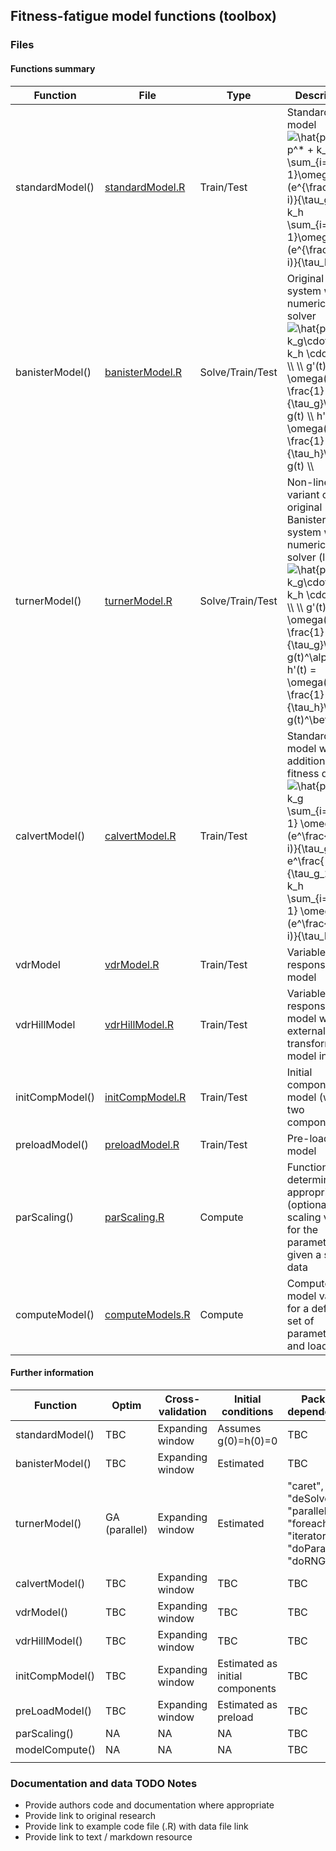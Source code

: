 ## Fitness-fatigue model functions (toolbox)

### Files

#### Functions summary

| Function        | File                | Type             | Description                                                                                                                                                                                                                                                                                                                                                                                                                                                                                                                                                                                                             |
|-----------------|---------------------|------------------|-------------------------------------------------------------------------------------------------------------------------------------------------------------------------------------------------------------------------------------------------------------------------------------------------------------------------------------------------------------------------------------------------------------------------------------------------------------------------------------------------------------------------------------------------------------------------------------------------------------------------|
| standardModel() | [standardModel.R]() | Train/Test       | Standard model  <img src="https://latex.codecogs.com/svg.latex?\hat{p}(t)&space;=&space;p^*&space;&plus;&space;k_g&space;\sum_{i=1}^{n-1}\omega(i)(e^{\frac{-(n-i)}{\tau_g}})-k_h&space;\sum_{i=1}^{n-1}\omega(i)(e^{\frac{-(n-i)}{\tau_h}})" title="\hat{p}(t) = p^* + k_g \sum_{i=1}^{n-1}\omega(i)(e^{\frac{-(n-i)}{\tau_g}})-k_h \sum_{i=1}^{n-1}\omega(i)(e^{\frac{-(n-i)}{\tau_h}})" />                                                                                                                                                                                                                           |
| banisterModel() | [banisterModel.R]() | Solve/Train/Test | Original model system with numerical ODE solver <img src="https://latex.codecogs.com/svg.latex?\hat{p}&space;=&space;k_g\cdot&space;g(t)&space;-&space;k_h&space;\cdot&space;h(t))&space;\\&space;\\&space;g'(t)&space;=&space;\omega(t)&space;-&space;\frac{1}{\tau_g}\cdot&space;g(t)&space;\\&space;h'(t)&space;=&space;\omega(t)&space;-&space;\frac{1}{\tau_h}\cdot&space;g(t)&space;\\" title="\hat{p} = k_g\cdot g(t) - k_h \cdot h(t)) \\ \\ g'(t) = \omega(t) - \frac{1}{\tau_g}\cdot g(t) \\ h'(t) = \omega(t) - \frac{1}{\tau_h}\cdot g(t) \\" />                                                            |
| turnerModel()   | [turnerModel.R]()   | Solve/Train/Test | Non-linear variant of original Banister system with numerical ODE solver (lsoda) <img src="https://latex.codecogs.com/svg.latex?\hat{p}&space;=&space;k_g\cdot&space;g(t)&space;-&space;k_h&space;\cdot&space;h(t))&space;\\&space;\\&space;g'(t)&space;=&space;\omega(t)&space;-&space;\frac{1}{\tau_g}\cdot&space;g(t)^\alpha&space;\\&space;h'(t)&space;=&space;\omega(t)&space;-&space;\frac{1}{\tau_h}\cdot&space;g(t)^\beta&space;\\" title="\hat{p} = k_g\cdot g(t) - k_h \cdot h(t)) \\ \\ g'(t) = \omega(t) - \frac{1}{\tau_g}\cdot g(t)^\alpha \\ h'(t) = \omega(t) - \frac{1}{\tau_h}\cdot g(t)^\beta \\" /> |
| calvertModel()  | [calvertModel.R]()  | Train/Test       | Standard model with additional fitness delay <img src="https://latex.codecogs.com/svg.latex?\hat{p}(t)&space;=&space;k_g&space;\sum_{i=1}^{n-1}&space;\omega(t)(e^\frac{-(n-i)}{\tau_g_1}-e^\frac{-(n-i)}{\tau_g_2})&space;-&space;k_h&space;\sum_{i=1}^{n-1}&space;\omega(t)(e^\frac{-(n-i)}{\tau_h})" title="\hat{p}(t) = k_g \sum_{i=1}^{n-1} \omega(t)(e^\frac{-(n-i)}{\tau_g_1}-e^\frac{-(n-i)}{\tau_g_2}) - k_h \sum_{i=1}^{n-1} \omega(t)(e^\frac{-(n-i)}{\tau_h})" />                                                                                                                                           |
| vdrModel        | [vdrModel.R]()      | Train/Test       | Variable dose-response model                                                                                                                                                                                                                                                                                                                                                                                                                                                                                                                                                                                            |
| vdrHillModel    | [vdrHillModel.R]()  | Train/Test       | Variable dose-response model with external Hill transform on model input                                                                                                                                                                                                                                                                                                                                                                                                                                                                                                                                                |
| initCompModel() | [initCompModel.R]() | Train/Test       | Initial component model (with two components)                                                                                                                                                                                                                                                                                                                                                                                                                                                                                                                                                                           |
| preloadModel()  | [preloadModel.R]()  | Train/Test       | Pre-load model                                                                                                                                                                                                                                                                                                                                                                                                                                                                                                                                                                                                          |
| parScaling()    | [parScaling.R]()    | Compute          | Function to determine appropriate (optional) scaling values for the parameters given a set of data                                                                                                                                                                                                                                                                                                                                                                                                                                                                                                                      |
| computeModel()  | [computeModels.R]() | Compute          | Compute model values for a defined set of parameters and load series                                                                                                                                                                                                                                                                                                                                                                                                                                                                                                                                                    |

#### Further information

| Function        | Optim         | Cross-validation | Initial conditions              | Package dependencies                                                                | Documentation |
|-----------------|---------------|------------------|---------------------------------|-------------------------------------------------------------------------------------|---------------|
| standardModel() | TBC           | Expanding window | Assumes g(0)=h(0)=0             | TBC                                                                                 | TBC           |
| banisterModel() | TBC           | Expanding window | Estimated                       | TBC                                                                                 | TBC           |
| turnerModel()   | GA (parallel) | Expanding window | Estimated                       | "caret", "GA", "deSolve", "parallel", "foreach", "iterators", "doParallel", "doRNG" | TBC           |
| calvertModel()  | TBC           | Expanding window | TBC                             | TBC                                                                                 | TBC           |
| vdrModel()      | TBC           | Expanding window | TBC                             | TBC                                                                                 | TBC           |
| vdrHillModel()  | TBC           | Expanding window | TBC                             | TBC                                                                                 | TBC           |
| initCompModel() | TBC           | Expanding window | Estimated as initial components | TBC                                                                                 | TBC           |
| preLoadModel()  | TBC           | Expanding window | Estimated as preload            | TBC                                                                                 | TBC           |
| parScaling()    | NA            | NA               | NA                              | TBC                                                                                 | TBC           |
| modelCompute()  | NA            | NA               | NA                              | TBC                                                                                 | TBC           |
|                 |               |                  |                                 |                                                                                     |               |

### Documentation and data TODO Notes

- Provide authors code and documentation where appropriate
- Provide link to original research
- Provide link to example code file (.R) with data file link
- Provide link to text / markdown resource
